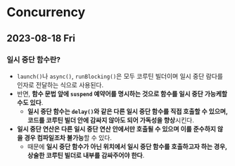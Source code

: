 # Concurrency
## 2023-08-18 Fri
### 일시 중단 함수란?
* `launch()`나 `async()`, `runBlocking()`은 모두 코루틴 빌더이며 일시 중단 람다를 인자로 전달하는 식으로 사용된다.
* 반면, **함수 문법 앞에 `suspend` 예약어를 명시하는 것으로 함수를 일시 중단 가능케할 수도 있다**.
  * **일시 중단 함수는 `delay()`와 같은 다른 일시 중단 함수를 직접 호출할 수 있으며, 코드를 코루틴 빌더 안에 감싸지 않아도 되어 가독성을 향상**시킨다.
* **일시 중단 연산은 다른 일시 중단 연산 안에서만 호출될 수 있으며 이를 준수하지 않을 경우 컴파일조차 불가능**할 수 있다.
  * 때문에 **일시 중단 함수가 아닌 위치에서 일시 중단 함수를 호출하고자 하는 경우, 상술한 코루틴 빌더로 내부를 감싸주어야 한다**.